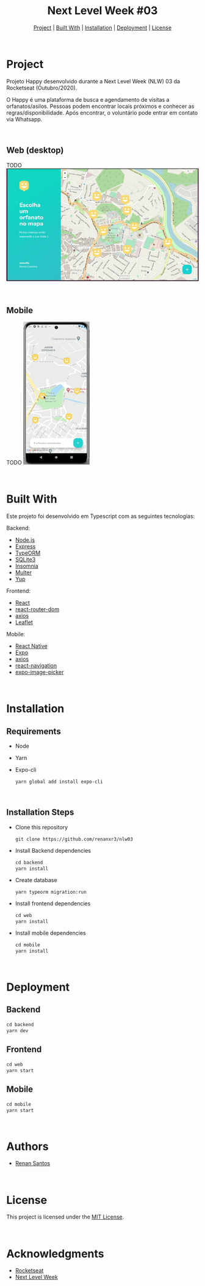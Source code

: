 <h1 align="center">
  Next Level Week #03
</h1>

<p align="center">
  <a href="#project">Project</a>   |   
  <a href="#built-with">Built With</a>   |   
  <a href="#installation">Installation</a>   |   
  <a href="#deployment">Deployment</a>   |   
  <a href="#license">License</a>
</p>

<br>

# Project

Projeto Happy desenvolvido durante a Next Level Week (NLW) 03 da Rocketseat (Outubro/2020).

O Happy é uma plataforma de busca e agendamento de visitas a orfanatos/asilos. Pessoas podem encontrar locais próximos e conhecer as regras/disponibilidade. Após encontrar, o voluntário pode entrar em contato via Whatsapp.

<br>

## Web (desktop)

TODO
![Frontend](./assets/web/web-low.gif)

<br>

## Mobile

<!---<img src="./assets/mobile/mobile.gif" height="500"> --->

TODO
![Mobile](./assets/mobile/mobile-low.gif)

<br>

# Built With

Este projeto foi desenvolvido em Typescript com as seguintes tecnologias:

Backend:

- [Node.js](https://nodejs.org/en/)
- [Express](https://www.npmjs.com/package/express)
- [TypeORM](https://typeorm.io/)
- [SQLite3](https://www.npmjs.com/package/sqlite3)
- [Insomnia](https://insomnia.rest/download/)
- [Multer](https://github.com/expressjs/multer)
- [Yup](https://github.com/jquense/yup)

Frontend:

- [React](https://reactjs.org/)
- [react-router-dom](https://reactrouter.com/web/guides/quick-start)
- [axios](https://www.npmjs.com/package/axios)
- [Leaflet](https://react-leaflet.js.org/docs/en/intro)

Mobile:

- [React Native](https://facebook.github.io/react-native/)
- [Expo](https://expo.io/)
- [axios](https://www.npmjs.com/package/axios)
- [react-navigation](https://reactnavigation.org/docs/getting-started)
- [expo-image-picker](https://docs.expo.io/versions/latest/sdk/imagepicker/)

<br>

# Installation

## Requirements

- Node
- Yarn
- Expo-cli

  ```
  yarn global add install expo-cli
  ```

<br>

## Installation Steps

- Clone this repository

  ```
  git clone https://github.com/renanxr3/nlw03
  ```

- Install Backend dependencies

  ```
  cd backend
  yarn install
  ```

- Create database

  ```
  yarn typeorm migration:run
  ```

- Install frontend dependencies

  ```
  cd web
  yarn install
  ```

- Install mobile dependencies

  ```
  cd mobile
  yarn install
  ```

<br>

# Deployment

## Backend

```
cd backend
yarn dev
```

## Frontend

```
cd web
yarn start
```

## Mobile

```
cd mobile
yarn start
```

<br/>

# Authors

- [Renan Santos](https://github.com/renanxr3)

<br/>

# License

This project is licensed under the [MIT License](LICENSE.md).

<br/>

# Acknowledgments

- [Rocketseat](https://rocketseat.com.br/)
- [Next Level Week](https://nextlevelweek.com/)
